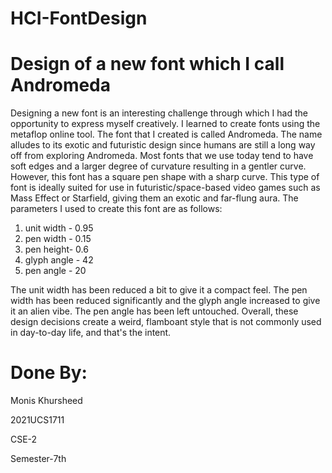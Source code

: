 # HCI-FontDesign
# Design of a new font which I call Andromeda

Designing a new font is an interesting challenge through which I had the opportunity to express myself creatively. I learned to create fonts using the metaflop online tool. The font that I created is called Andromeda. The name alludes to its exotic and futuristic design since humans are still a long way off from exploring Andromeda. Most fonts that we use today tend to have soft edges and a larger degree of curvature resulting in a gentler curve. However, this font has a square pen shape with a sharp curve. This type of font is ideally suited for use in futuristic/space-based video games such as Mass Effect or Starfield, giving them an exotic and far-flung aura.
The parameters I used to create this font are as follows:

1) unit width - 0.95
2) pen width - 0.15
3) pen height- 0.6
4) glyph angle - 42
5) pen angle - 20

The unit width has been reduced a bit to give it a compact feel. The pen width has been reduced significantly and the glyph angle increased to give it an alien vibe. The pen angle has been left untouched. Overall, these design decisions create a weird, flamboant style that is not commonly used in day-to-day life, and that's the intent.

# Done By:

Monis Khursheed

2021UCS1711

CSE-2

Semester-7th
